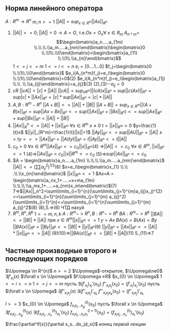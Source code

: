 ## Норма линейного оператора

$A:R^{m}\rightarrow R^n$
$m,n>=1$ 
$||A||=sup_{x \in R^m}||Ax||_{R^n}$
1. $||A||>=0;||A||=0 \rightarrow A=O$, т.е.$Ox=O_n\forall$ $x \in R_m$
	$A_{n*m}=$$$\begin{bmatrix}a_n.....a_{1m} \\.\\.\\.\\a_m.....a_{nm}\end{bmatrix}\begin{bmatrix}0 \\.\\1\\.\\0\end{bmatrix}=\begin{bmatrix}a_{11} \\.\\1\\.\\a_{ni}\end{bmatrix}$$
$1<=j<=m$ $1<=i<=n$ 
$e_i=[0....1...0]$
$f_j=\begin{bmatrix}0 \\.\\1\\.\\0\end{bmatrix}$
$e_i(A_{n*m}f_j)=e_i\begin{bmatrix}0 \\.\\1\\.\\0\end{bmatrix}=0$(2)
$e_i(A_{n*m}f_j)=e_i\begin{bmatrix}a_{1j} \\.\\ .\\.\\a_{ij}\end{bmatrix}=a_{ij}$(3)
(2),(3)--$a_{ij}=0$
2. $cR$  $||cA||=|c|*||A||$
$||cA||=sup_{xR^m}||(cA)x||_{R^n}=sup||c(Ax)||_{R^n}=sup|c|*||Ax||_{R^n}=|c|*sup||Ax||_{R^n}=|c|*||A||$
3. $A,B:R^m-R^n$
$||A+B||<=||A||+||B||$
$||A+B||=sup_{x \in R^m}||(A+B)x||_{R^n}=sup||Ax+Bx||_{R^n}<=sup(||Ax||_{R^n}+||Bx||_{R^n})<=sup||Ax||_{R^n}+sup||Bx||_{R^n}=||A||+||B||$
4. $||Ax||_R^{n}<=||A||*||x||_{R^{m}}$   $\forall x \in R^m$
$x\ne0$  $t=||x||_{R^m}>0$
$y=\frac{1}{t}x$   $||y||_{R^m}=\frac{1}{t}||x||=1$
$||Ay||_{R^n}<=sup||AU||_{R^n}=||A||$
$x=ty==>||Ax||_{R^n}=||A(ty)||_{R^n}=t||Ay||_{R^n}<=t||A||$
5. $c_0>0$
$\forall x \in R^m ||Ax||_{R^n}<=c_0||x||_{R^m}$(4)
=>$||A||<=c_0$
$\forall x \in R^m, ||x||_{R^n}<=1$
(4)=>$||Ax||_{R^n}=c_0||x||{R^m}<=c_0$
(5)=>$sup||Ax||_{R^n}<=c_0$
6. $A = \begin{bmatrix}a_n.....a_{1m} \\.\\.\\.\\a_m.....a_{nm}\end{bmatrix}$
$||A||<=(\sum\sum a_{ij}^2)^{1/2}$(6)
$x=e_i\begin{bmatrix}x_{1} \\.\\ .\\.\\x_{m}\end{bmatrix}$        $||x||_{R^m}<=1$
$Ax=A = \begin{bmatrix}a_nx_1+.....+x+ma_{1m} \\.\\.\\.\\a_mx_1+.....+a_{nm}x_m\end{bmatrix}$(7)
7=>$||Ax||_n^2=\sum\limits_{i=1}^{n}(\sum\limits_{j=1}^{m}a_{ij}x_j)^{2}<=\sum\limits_{i=1}^{n}(\sum\limits_{j=1}^{m} a_{ij}^2)(\sum\limits_{i=1}^{n}<=\sum\limits_{i=1}^{n}\sum\limits_{j=1}^{m} a_{ij}^2$(8)
(8),5.=>(6) ЧТД нахуй
7. $R^{m}, R^{n},R^{k}$
$1<=m,n,k$
$A:R^m->R^{n},B:R^n->R^k$
$BA:R^m->R^k$
$||BA||<=||B||*||A||$ при $x \in R^{m} ||x||_{R^m}<=1$
$y=Ax$
$BA(x)=B(Ax)=By$
$||BA(x)||_{R^k}=||By||_{R^k}<=||B||*||y||_{R^n}$(9)
$||y||_{R^n}=||Ax||_{R^n}<=||A||*||x||_{R^m}<=||A||$
(9)(10)=>$||BA(x)||_{R^k}<=||B||*||A||$(11)
5.,(11)=>7
## Частные производные второго и последующих порядков

$\Upomega \in R^{n}$   ${n>=2}$
$\Upomega$-открытое, $\Upomega\ne0$  $\exists f'_{x_{i}}(x)$ $\forall x \in \Upomega$
$f:\Upomega->R$             $x_{0} \in \Upomega$
$1<=i<=n$
$1<=j<=m$
пусть $\exists(f'_{x_{i}})_{x_{i}}'(x_0)$
$f''_{x_ix_j}(x_0)=(f'_{x_{i}})_{x_{i}}'(x_0)$
пусть $\forall x \in \Upomega$ $\exists f''_{x_ix_j}(x)$
$\exists(f''_{x_ix_j})'_{x_k}$
$f'''_{x_ix_jx_k}(x_0)=(f''_{x_ix_j})'_{x_k}$

$l>=3$
$x_{0} \in \Upomega$    $f^{(l)}_{x_ix_j...x_g}(x_0)$
пусть $\forall x \in \Upomega$ $\exists f^{(l)}_{x_ix_j...x_g}(x)$
$\exists (f^{(l)}_{x_ix_j...x_s})_{x_{t}}'(x_0)$
$f^{(l+1)}_{x_ix_j...x_sx_t}(x_0)=(f^{(l)}_{x_ix_j...x_s})_{x_{t}}'(x_0)$

$\frac{\partial^lf(x)}{\partial x_s...dx_jd_xi}$
*конец первой лекции*




